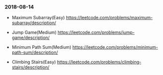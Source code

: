 ### 2018-08-14
  
- Maximum Subarray(Easy) https://leetcode.com/problems/maximum-subarray/description/

- Jump Game(Medium) https://leetcode.com/problems/jump-game/description/

- Minimum Path Sum(Medium) https://leetcode.com/problems/minimum-path-sum/description/

- Climbing Stairs(Easy) https://leetcode.com/problems/climbing-stairs/description/